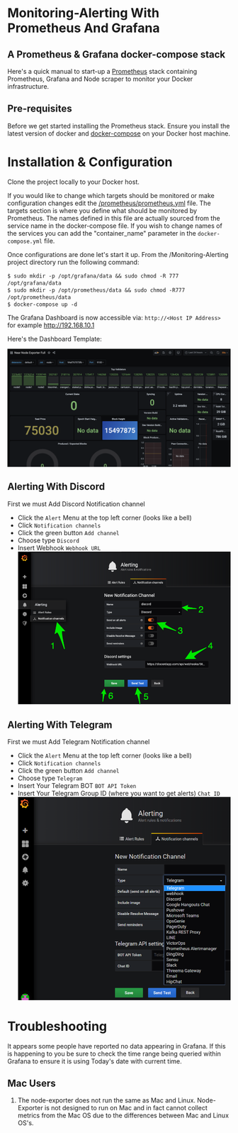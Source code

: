 # Monitoring-Alerting With Prometheus And Grafana
## A Prometheus & Grafana docker-compose stack
Here's a quick manual to start-up a [Prometheus](http://prometheus.io/) stack containing Prometheus, Grafana and Node scraper to monitor your Docker infrastructure. 

## Pre-requisites
Before we get started installing the Prometheus stack. Ensure you install the latest version of docker and [docker-compose](https://docs.docker.com/compose/install/) on your Docker host machine.

# Installation & Configuration
Clone the project locally to your Docker host.

If you would like to change which targets should be monitored or make configuration changes edit the [/prometheus/prometheus.yml](prometheus/prometheus.yml) file. The targets section is where you define what should be monitored by Prometheus. The names defined in this file are actually sourced from the service name in the docker-compose file. If you wish to change names of the services you can add the "container_name" parameter in the `docker-compose.yml` file.

Once configurations are done let's start it up. From the /Monitoring-Alerting project directory run the following command:

    $ sudo mkdir -p /opt/grafana/data && sudo chmod -R 777 /opt/grafana/data
    $ sudo mkdir -p /opt/prometheus/data && sudo chmod -R777 /opt/prometheus/data
    $ docker-compose up -d
The Grafana Dashboard is now accessible via: `http://<Host IP Address>` for example http://192.168.10.1

Here's the Dashboard Template:

![Grafana Dashboard](https://raw.githubusercontent.com/minstr22/Monitoring-Alerting/master/images/Dashboard1.png)

## Alerting With Discord
First we must Add Discord Notification channel
* Click the `Alert` Menu at the top left corner (looks like a bell)
* Click `Notification channels`
* Click the green button `Add channel`
* Choose type `Discord`
* Insert Webhook `Webhook URL`
![Alerts](https://raw.githubusercontent.com/minstr22/Monitoring-Alerting/master/images/Notification-discord.png)

## Alerting With Telegram
First we must Add Telegram Notification channel
* Click the `Alert` Menu at the top left corner (looks like a bell)
* Click `Notification channels`
* Click the green button `Add channel`
* Choose type `Telegram`
* Insert Your Telegram BOT `BOT API Token`
* Insert Your Telegram Group ID (where you want to get alerts) `Chat ID`
![Alerts](https://raw.githubusercontent.com/minstr22/Monitoring-Alerting/master/images/notification-telegram.png)


# Troubleshooting

It appears some people have reported no data appearing in Grafana. If this is happening to you be sure to check the time range being queried within Grafana to ensure it is using Today's date with current time.

## Mac Users

1. The node-exporter does not run the same as Mac and Linux. Node-Exporter is not designed to run on Mac and in fact cannot collect metrics from the Mac OS due to the differences between Mac and Linux OS's. 
